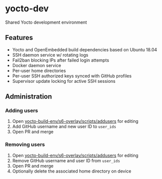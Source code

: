 # yocto-dev

Shared Yocto development environment

## Features

- Yocto and OpenEmbedded build dependencies based on Ubuntu 18.04
- SSH daemon service w/ rotating logs
- Fail2ban blocking IPs after failed login attempts
- Docker daemon service
- Per-user home directories
- Per-user SSH authorized keys synced with GitHub profiles
- Supervisor update locking for active SSH sessions

## Administration

### Adding users

1. Open [yocto-build-env/s6-overlay/scripts/addusers](yocto-build-env/s6-overlay/scripts/addusers) for editing
2. Add GitHub username and new user ID to `user_ids`
3. Open PR and merge

### Removing users

1. Open [yocto-build-env/s6-overlay/scripts/addusers](yocto-build-env/s6-overlay/scripts/addusers) for editing
2. Remove GitHub username and user ID from `user_ids`
3. Open PR and merge
4. Optionally delete the associated home directory on device
